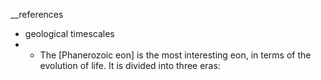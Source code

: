 __references
- geological timescales
- - The [Phanerozoic eon] is the most interesting eon, in terms of the evolution of life. It is divided into three eras:
